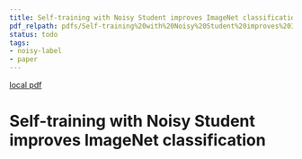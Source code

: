 ```yaml
---
title: Self-training with Noisy Student improves ImageNet classification
pdf_relpath: pdfs/Self-training%20with%20Noisy%20Student%20improves%20ImageNet%20classification.pdf
status: todo
tags:
- noisy-label
- paper
---
```


[local pdf](../../../pdfs/Self-training%20with%20Noisy%20Student%20improves%20ImageNet%20classification.pdf)

# Self-training with Noisy Student improves ImageNet classification

